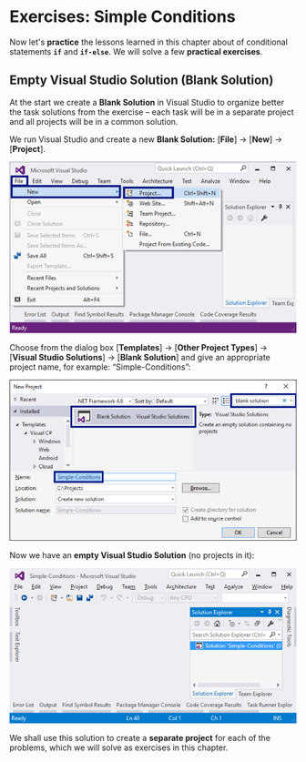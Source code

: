 # Exercises: Simple Conditions

Now let's **practice** the lessons learned in this chapter about of conditional statements **`if`** and **`if-else`**. We will solve a few **practical exercises**.

## Empty Visual Studio Solution (Blank Solution)

At the start we create a **Blank Solution** in Visual Studio to organize better the task solutions from the exercise – each task will be in a separate project and all projects will be in a common solution.

We run Visual Studio and create a new **Blank Solution:** [**File**] -> [**New**] -> [**Project**].

![](/assets/chapter-3-images/00.Visual-studio-01.png)

Choose from the dialog box [**Templates**] -> [**Other Project Types**] -> [**Visual Studio Solutions**] -> [**Blank Solution**] and give an appropriate project name, for example: “Simple-Conditions”:

![](/assets/chapter-3-images/00.Visual-studio-02.png)

Now we have an **empty Visual Studio Solution** (no projects in it):

![](/assets/chapter-3-images/00.Visual-studio-03.png)

We shall use this solution to create a **separate project** for each of the problems, which we will solve as exercises in this chapter.